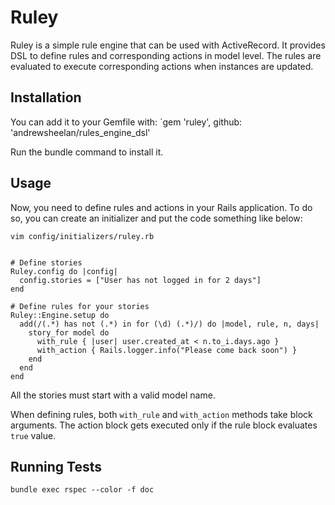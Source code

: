 # Ruley

Ruley is a simple rule engine that can be used with ActiveRecord. It provides DSL to define rules and corresponding actions in model level. The rules are evaluated to execute corresponding actions when instances are updated.

## Installation

You can add it to your Gemfile with:
`gem 'ruley', github: 'andrewsheelan/rules_engine_dsl'

Run the bundle command to install it.

## Usage

Now, you need to define rules and actions in your Rails application. To do so, you can create an initializer and put the code something like below:

`vim config/initializers/ruley.rb`

```

# Define stories
Ruley.config do |config|
  config.stories = ["User has not logged in for 2 days"]
end

# Define rules for your stories
Ruley::Engine.setup do
  add(/(.*) has not (.*) in for (\d) (.*)/) do |model, rule, n, days|
    story_for model do
      with_rule { |user| user.created_at < n.to_i.days.ago }
      with_action { Rails.logger.info("Please come back soon") }
    end
  end
end

```
All the stories must start with a valid model name.

When defining rules, both `with_rule` and `with_action` methods take block arguments. The action block gets executed only if the rule block evaluates `true` value.


## Running Tests

`bundle exec rspec --color -f doc`
